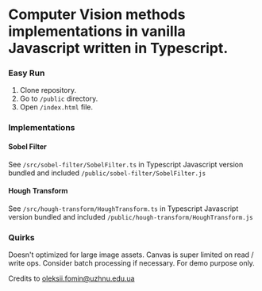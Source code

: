 # Computer Vision methods implementations in vanilla Javascript written in Typescript.

### Easy Run

1. Clone repository.
2. Go to `/public` directory.
3. Open `/index.html` file.

### Implementations

#### Sobel Filter
See `/src/sobel-filter/SobelFilter.ts` in Typescript
Javascript version bundled and included `/public/sobel-filter/SobelFilter.js`

#### Hough Transform
See `/src/hough-transform/HoughTransform.ts` in Typescript
Javascript version bundled and included `/public/hough-transform/HoughTransform.js`

### Quirks
Doesn't optimized for large image assets.
Canvas is super limited on read / write ops.
Consider batch processing if necessary.
For demo purpose only.

Credits to oleksii.fomin@uzhnu.edu.ua
